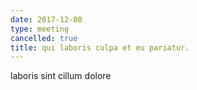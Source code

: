 ```yaml
---
date: 2017-12-08
type: meeting
cancelled: true
title: qui laboris culpa et eu pariatur.
---
```

laboris sint cillum dolore